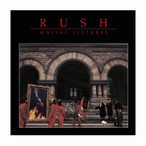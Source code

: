 <a href="https://open.spotify.com/album/2xg7iIKoSqaDNpDbJnyCjY?si=0a_Tf-FHQHOut9iVYE-Saw" target="_blank">
  <img src="https://raw.githubusercontent.com/darinjyoung/Data-Science-Projects/refs/heads/main/assets/rush.png" width="200" height="200">
</a>
